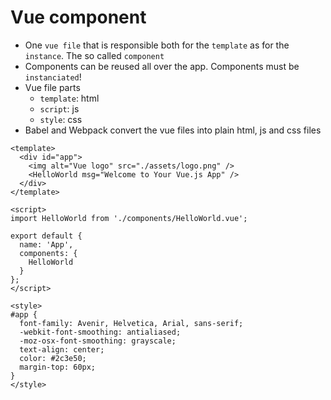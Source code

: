 # Vue component

- One `vue file` that is responsible both for the `template` as for the `instance`. The so called `component`
- Components can be reused all over the app. Components must be `instanciated`!
- Vue file parts
  - `template`: html
  - `script`: js
  - `style`: css
- Babel and Webpack convert the vue files into plain html, js and css files

```vue
<template>
  <div id="app">
    <img alt="Vue logo" src="./assets/logo.png" />
    <HelloWorld msg="Welcome to Your Vue.js App" />
  </div>
</template>

<script>
import HelloWorld from './components/HelloWorld.vue';

export default {
  name: 'App',
  components: {
    HelloWorld
  }
};
</script>

<style>
#app {
  font-family: Avenir, Helvetica, Arial, sans-serif;
  -webkit-font-smoothing: antialiased;
  -moz-osx-font-smoothing: grayscale;
  text-align: center;
  color: #2c3e50;
  margin-top: 60px;
}
</style>
```
